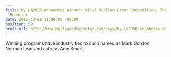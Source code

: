 ```yaml
---
title: My LA2050 Announces Winners of $1 Million Grant Competition, The Hollywood
  Reporter
date: 2015-12-08 11:00:00 -08:00
position: 59
press_url: http://www.hollywoodreporter.com/news/my-la2050-announces-winners-1-846985
---
```


Winning programs have industry ties to such names as Mark Gordon, Norman Lear and actress Amy Smart.
